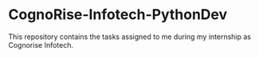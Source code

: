 # CognoRise-Infotech-PythonDev
This repository contains the tasks assigned to me during my internship as Cognorise Infotech.
